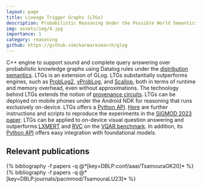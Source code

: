 ```yaml
---
layout: page
title: Lineage Trigger Graphs (LTGs)
description: Probabilistic Reasoning Under the Possible World Semantics
img: assets/img/4.jpg
importance: 1
category: reasoning
github: https://github.com/karmaresearch/glog
---
```



C++ engine to support sound and complete query answering over probabilistic knowledge graphs using Datalog rules under the <a href="https://link.springer.com/book/10.1007/978-3-031-01879-4">distribution semantics</a>. 
LTGs is an extension of GLog. 
LTGs substantially outperforms engines, such as 
<a href="https://www.sciencedirect.com/science/article/pii/S0888613X16300949">ProbLog2</a>,
<a href="https://ojs.aaai.org/index.php/AAAI/article/view/6591">vProbLog</a>, and
<a href="https://www.cis.upenn.edu/~mhnaik/papers/neurips21.pdf">Scallop</a>,
both in terms of runtime and memory overhead, even without approximations. 
The technology behind LTGs extends the notion of 
<a href="https://openproceedings.org/ICDT/2014/paper_36.pdf">provenance circuits</a>.
LTGs can be deployed on mobile phones 
under the Android NDK for reasoning that runs exclusively on-device.
LTGs offers a 
<a href="https://github.com/karmaresearch/glog-python">Python API</a>.
<a href="https://github.com/karmaresearch/ltgs">Here</a>
are further instructions and scripts to reproduce the experiments in the 
<a href="https://dl.acm.org/doi/abs/10.1145/3588719">SIGMOD 2023 paper</a>. 
LTGs can be applied to on-device visual question answering and outperforms 
<a href="https://aclanthology.org/D19-1514/">LXMERT</a> and
<a href="https://cricvqa.github.io/">RVC</a> on the
<a href="https://proceedings.neurips.cc/paper/2021/hash/d367eef13f90793bd8121e2f675f0dc2-Abstract.html">VQAR benchmark</a>.
In addition, its <a href="https://github.com/karmaresearch/glog-python">Python API</a> offers easy integration with foundational models.


## Relevant publications
<div class="publications">
  {% bibliography -f papers -q @*[key=DBLP:conf/aaai/TsamouraGK20]* %}
  {% bibliography -f papers -q @*[key=DBLP:journals/pacmmod/TsamouraLU23]* %}
</div>
